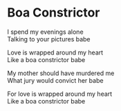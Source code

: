 # Boa Constrictor  

I spend my evenings alone  
Talking to your pictures babe  

Love is wrapped around my heart  
Like a boa constrictor babe  

My mother should have murdered me  
What jury would convict her babe  

For love is wrapped around my heart  
Like a boa constrictor babe  
